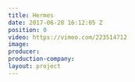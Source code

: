 ```yaml
---
title: Hermes
date: 2017-06-28 16:12:05 Z
position: 0
video: https://vimeo.com/223514712
image: 
producer: 
production-company: 
layout: project
---
```


